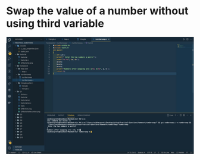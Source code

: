 # Swap the value of a number without using third variable
![](https://github.com/VaibhavUpreti/C-codes/blob/main/numswap/swap.jpeg)
